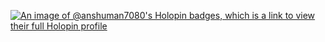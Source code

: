 [![An image of @anshuman7080's Holopin badges, which is a link to view their full Holopin profile](https://holopin.me/anshuman7080)](https://holopin.io/@anshuman7080)
